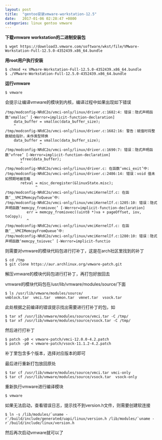 ```yaml
---
layout: post
title:  "gentoo安装vmware-workstation-12.5"
date:   2017-01-06 02:28:47 +0800
categories: linux gentoo vmware
---
```


**下载vmware workstation的二进制安装包**
```
$ wget https://download3.vmware.com/software/wkst/file/VMware-Workstation-Full-12.5.0-4352439.x86_64.bundle
```

**用root用户执行安装**
```
$ chmod +x VMware-Workstation-Full-12.5.0-4352439.x86_64.bundle
$ ./VMware-Workstation-Full-12.5.0-4352439.x86_64.bundle
```

**运行vmware**
```
$ vmware
```
会提示让编译vmware的模块到内核，编译过程中如果出现如下错误
```
/tmp/modconfig-NRdC2o/vmci-only/linux/driver.c:1682:4: 错误：隐式声明函数‘vmalloc’ [-Werror=implicit-function-declaration]
    data_buffer = vmalloc(data_buffer_size);
    ^
/tmp/modconfig-NRdC2o/vmci-only/linux/driver.c:1682:16: 警告：赋值时将整数赋给指针，未作类型转换
    data_buffer = vmalloc(data_buffer_size);
                ^
/tmp/modconfig-NRdC2o/vmci-only/linux/driver.c:1690:7: 错误：隐式声明函数‘vfree’ [-Werror=implicit-function-declaration]
       vfree(data_buffer);
       ^
/tmp/modconfig-NRdC2o/vmci-only/linux/driver.c: 在函数‘vmci_exit’中:
/tmp/modconfig-NRdC2o/vmci-only/linux/driver.c:2486:14: 错误：void 值未如预期地被忽略
       retval = misc_deregister(&linuxState.misc);
              ^
/tmp/modconfig-NRdC2o/vmci-only/linux/vmciKernelIf.c: 在函数‘__VMCIMemcpyToQueue’中:
/tmp/modconfig-NRdC2o/vmci-only/linux/vmciKernelIf.c:1205:10: 错误：隐式声明函数‘memcpy_fromiovec’ [-Werror=implicit-function-declaration]
          err = memcpy_fromiovec((uint8 *)va + pageOffset, iov, toCopy);
          ^
/tmp/modconfig-NRdC2o/vmci-only/linux/vmciKernelIf.c: 在函数‘__VMCIMemcpyFromQueue’中:
/tmp/modconfig-NRdC2o/vmci-only/linux/vmciKernelIf.c:1280:10: 错误：隐式声明函数‘memcpy_toiovec’ [-Werror=implicit-functio
```
则需要对vmware的模块代码包进行打补丁，这是在arch社区里找到的补丁
```
$ cd /tmp
$ git clone https://aur.archlinux.org/vmware-patch.git
```

解压vmware的模块代码包进行打补丁，再打包好放回去

vmware的模块代码包在/usr/lib/vmware/modules/source/下面 
```
$ ls /usr/lib/vmware/modules/source/
vmblock.tar  vmci.tar  vmmon.tar  vmnet.tar  vsock.tar
```

此处根据之前编译的错误提示找出需要进行打补丁的包，如
```
$ tar xf /usr/lib/vmware/modules/source/vmci.tar -C /tmp/
$ tar xf /usr/lib/vmware/modules/source/vsock.tar -C /tmp/
```

然后进行打补丁
```
$ patch -p0 < vmware-patch/vmci-12.0.0-4.2.patch
$ patch -p0 < vmware-patch/vsock-11.1.2-4.2.patch
```
补丁里包含多个版本，选择对应版本的即可

最后进行重新打包放回原处
```
$ tar cf /usr/lib/vmware/modules/source/vmci.tar vmci-only 
$ tar cf /usr/lib/vmware/modules/source/vsock.tar  vsock-only
```

重新执行vmware进行编译模块
```
$ vmware
```

如果无法启动，查看错误日志，提示找不到version.h文件，则需要创建软连接
```
$ ln -s /lib/modules/`uname -r`/build/include/generated/uapi/linux/version.h /lib/modules/`uname -r`/build/include/linux/version.h
```
然后再次启动vmware就可以了
